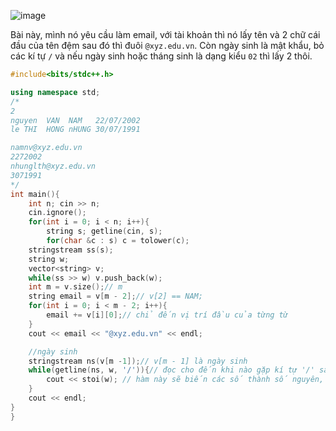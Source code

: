![image](https://github.com/Llam-a/Practice_Cpp/assets/115911041/743505e0-f5e1-4126-85a6-75c9761bf81d)

Bài này, mình nó yêu cầu làm email, với tài khoản thì nó lấy tên và 2 chữ cái đầu của tên đệm sau đó thì đuôi `@xyz.edu.vn`. Còn ngày sinh là mật khẩu, bỏ các kí tự `/` và nếu ngày sinh hoặc tháng sinh là dạng kiểu `02` thì lấy 2 thôi.

```cpp
#include<bits/stdc++.h>

using namespace std;
/*
2
nguyen  VAN  NAM   22/07/2002
le THI  HONG nHUNG 30/07/1991

namnv@xyz.edu.vn
2272002
nhunglth@xyz.edu.vn
3071991
*/
int main(){
    int n; cin >> n;
    cin.ignore();
    for(int i = 0; i < n; i++){
        string s; getline(cin, s);
        for(char &c : s) c = tolower(c);
    stringstream ss(s);
    string w;
    vector<string> v;
    while(ss >> w) v.push_back(w);
    int m = v.size();// m
    string email = v[m - 2];// v[2] == NAM;
    for(int i = 0; i < m - 2; i++){
        email += v[i][0];// chỉ đến vị trí đầu của từng từ
    }
    cout << email << "@xyz.edu.vn" << endl;

    //ngày sinh
    stringstream ns(v[m -1]);// v[m - 1] là ngày sinh 
    while(getline(ns, w, '/')){// đọc cho đến khi nào gặp kí tự '/' sau đó lưu vào biến w
        cout << stoi(w); // hàm này sẽ biến các số thành số nguyên, và đổi 01 thành 1
    }
    cout << endl;
}
}
```
